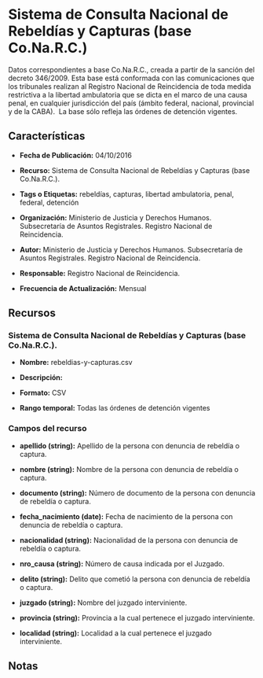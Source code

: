 Sistema de Consulta Nacional de Rebeldías y Capturas (base Co.Na.R.C.)
======================================================================

Datos correspondientes a base Co.Na.R.C., creada a partir de la sanción del decreto 346/2009. Esta base está conformada con las comunicaciones que los tribunales realizan al Registro Nacional de Reincidencia de toda medida restrictiva a la libertad ambulatoria que se dicta en el marco de una causa penal, en cualquier jurisdicción del país (ámbito federal, nacional, provincial y de la CABA).  La base sólo refleja las órdenes de detención vigentes.

Características
---------------

-   **Fecha de Publicación:** 04/10/2016

-   **Recurso:** Sistema de Consulta Nacional de Rebeldías y Capturas (base Co.Na.R.C.).

-   **Tags o Etiquetas:** rebeldías, capturas, libertad ambulatoria, penal, federal, detención

-   **Organización:** Ministerio de Justicia y Derechos Humanos. Subsecretaría de Asuntos Registrales. Registro Nacional de Reincidencia.

-   **Autor:** Ministerio de Justicia y Derechos Humanos. Subsecretaría de Asuntos Registrales. Registro Nacional de Reincidencia.

-   **Responsable:** Registro Nacional de Reincidencia.

-   **Frecuencia de Actualización:** Mensual

Recursos
--------

### Sistema de Consulta Nacional de Rebeldías y Capturas (base Co.Na.R.C.).

-   **Nombre:** rebeldias-y-capturas.csv

-   **Descripción:**

-   **Formato:** CSV

-   **Rango temporal:** Todas las órdenes de detención vigentes

### Campos del recurso

-   **apellido (string):** Apellido de la persona con denuncia de rebeldía o captura.

-   **nombre (string):** Nombre de la persona con denuncia de rebeldía o captura.

-   **documento (string):** Número de documento de la persona con denuncia de rebeldía o captura.

-   **fecha_nacimiento (date):** Fecha de nacimiento de la persona con denuncia de rebeldía o captura.

-   **nacionalidad (string):** Nacionalidad de la persona con denuncia de rebeldía o captura.

-   **nro_causa (string):** Número de causa indicada por el Juzgado.

-   **delito (string):** Delito que cometió la persona con denuncia de rebeldía o captura.

-   **juzgado (string):** Nombre del juzgado interviniente.

-   **provincia (string):** Provincia a la cual pertenece el juzgado interviniente.

-   **localidad (string):** Localidad a la cual pertenece el juzgado interviniente.

Notas
-----
